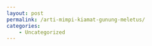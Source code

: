 ```yaml
---
layout: post
permalink: /arti-mimpi-kiamat-gunung-meletus/
categories:
    - Uncategorized
---
```


